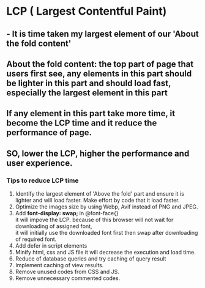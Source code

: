 #  LCP ( Largest Contentful Paint)
## - It is time taken my largest element of our 'About the fold content'
## About the fold content: the top part of page that users first see, any elements in this part should be lighter in this part and should load fast, especially the largest element in this part
## If any element in this part take more time, it become the LCP time and it reduce the performance of page.
## SO, lower the LCP, higher the performance and user experience.

### Tips to reduce LCP time

1. Identify the largest element of 'Above the fold' part and ensure it is lighter and will load faster. Make effort by code that it load faster.<br>
2.  Optimize the images size by using Webp, Avif instead of PNG and JPEG.<br>
3.  Add <b>font-display: swap; </b> in @font-face{} <br>
 it will impove the LCP. because of this browser will not wait for downloading of assigned font,<br> it will initially use the downloaded font first then swap after downloading of required font.
4.  Add defer in script elements
5. Minify html, css and JS file it will decrease the execution and load time.
6. Reduce of database queries and try caching of query result
7. Implement caching of view results.
8. Remove unused codes from CSS and JS.
9. Remove unnecessary commented codes.
   

